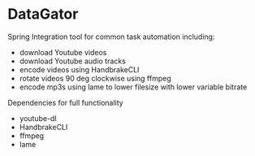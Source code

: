DataGator
=========

Spring Integration tool for common task automation including:
- download Youtube videos
- download Youtube audio tracks
- encode videos using HandbrakeCLI
- rotate videos 90 deg clockwise using ffmpeg
- encode mp3s using lame to lower filesize with lower variable bitrate

Dependencies for full functionality
- youtube-dl
- HandbrakeCLI
- ffmpeg
- lame
